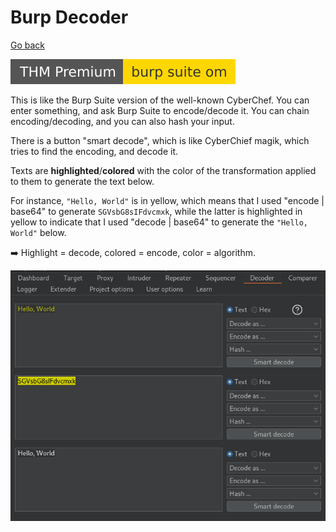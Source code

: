 # Burp Decoder

[Go back](../burp.md)

[![burpsuiteom](../../../../_badges/thmp/burpsuiteom.svg)](https://tryhackme.com/room/burpsuiteom)

<div class="row row-cols-lg-2"><div>

This is like the Burp Suite version of the well-known CyberChef. You can enter something, and ask Burp Suite to encode/decode it. You can chain encoding/decoding, and you can also hash your input.

There is a button "smart decode", which is like CyberChief magik, which tries to find the encoding, and decode it.

Texts are **highlighted**/**colored** with the color of the transformation applied to them to generate the text below.

For instance, `"Hello, World"` is in yellow, which means that I used "encode | base64" to generate `SGVsbG8sIFdvcmxk`, while the latter is highlighted in yellow to indicate that I used "decode | base64" to generate the `"Hello, World"` below.

➡️ Highlight = decode, colored = encode, color = algorithm.
</div><div>

![burp_suite_decoder](../../_images/burp_suite_decoder.png)
</div></div>
